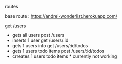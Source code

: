 routes 

base route : https://andrei-wonderlist.herokuapp.com/

get /users
- gets all users
post /users
- inserts 1 user
get /users/:id
- gets 1 users info 
get /users/:id/todos
- gets 1 users todo items 
post /users/:id/todos
- crreates 1 users todo items * currently not working 
